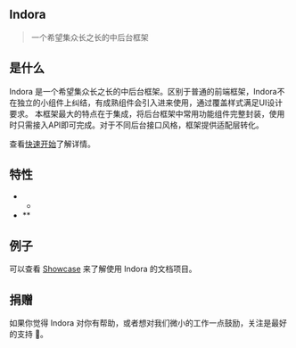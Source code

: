 ## Indora

> 一个希望集众长之长的中后台框架

## 是什么

Indora 是一个希望集众长之长的中后台框架。区别于普通的前端框架，Indora不在独立的小组件上纠结，有成熟组件会引入进来使用，通过覆盖样式满足UI设计要求。
本框架最大的特点在于集成，将后台框架中常用功能组件完整封装，使用时只需接入API即可完成。对于不同后台接口风格，框架提供适配层转化。


查看[快速开始](******)了解详情。

## 特性

- *
- **

## 例子

可以查看 [Showcase](*****) 来了解使用 Indora 的文档项目。

## 捐赠

如果你觉得 Indora 对你有帮助，或者想对我们微小的工作一点鼓励，关注是最好的支持 :dancer:。
